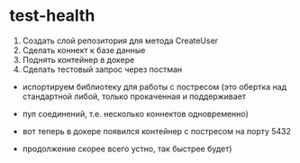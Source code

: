 # test-health

1. Создать слой репозитория для метода CreateUser
2. Сделать коннект к базе данные
3. Поднять контейнер в докере
4. Сделать тестовый запрос через постман


* испортируем библиотеку для работы с постресом (это обертка над стандартной либой, только прокаченная и поддерживает 
* пул соединений, т.е. несколько коннектов одновременно)

* вот теперь в докере появился контейнер с постресом на порту 5432

* продолжение скорее всего устно, так быстрее будет)